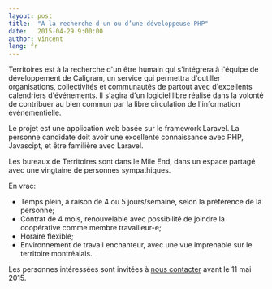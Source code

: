 ```yaml
---
layout: post
title:  "À la recherche d'un ou d’une développeuse PHP"
date:   2015-04-29 9:00:00
author: vincent
lang: fr
---
```


Territoires est à la recherche d'un être humain qui s'intégrera à l'équipe de développement de Caligram, un service qui permettra d'outiller organisations, collectivités et communautés de partout avec d'excellents calendriers d'événements. Il s'agira d'un logiciel libre réalisé dans la volonté de contribuer au bien commun par la libre circulation de l'information événementielle.

Le projet est une application web basée sur le framework Laravel. La personne candidate doit avoir une excellente connaissance avec PHP, Javascipt, et être familière avec Laravel.

Les bureaux de Territoires sont dans le Mile End, dans un espace partagé avec une vingtaine de personnes sympathiques.

En vrac:

+ Temps plein, à raison de 4 ou 5 jours/semaine, selon la préférence de la personne;
+ Contrat de 4 mois, renouvelable avec possibilité de joindre la coopérative comme membre travailleur-e;
+ Horaire flexible;
+ Environnement de travail enchanteur, avec une vue imprenable sur le territoire montréalais.

Les personnes intéressées sont invitées à [nous contacter](/contact) avant le 11 mai 2015.

